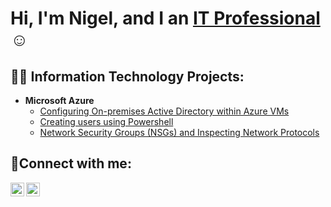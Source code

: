 <h1>Hi, I'm Nigel, and I an <a href="https://linkedin.com/in/nigel-stroude-secure/">IT Professional</a>☺</h1>

<h2>👨‍💻 Information Technology Projects:</h2>

- <b>Microsoft Azure</b>
  - [Configuring On-premises Active Directory within Azure VMs](https://github.com/nstroude1/configure-ad)
  - [Creating users using Powershell](https://github.com/nstroude1/powershell)
  - [Network Security Groups (NSGs) and Inspecting Network Protocols](https://github.com/nstroude1/azure-network-protocols)

<h2>🤳Connect with me:</h2>

[<img align="left" alt="Josh | LinkedIn" width="22px" src="https://cdn.jsdelivr.net/npm/simple-icons@v3/icons/linkedin.svg" />][linkedin]
[<img align="left" alt="Josh | Instagram" width="22px" src="https://cdn.jsdelivr.net/npm/simple-icons@v3/icons/instagram.svg" />][instagram]

[instagram]: https://www.instagram.com/stroudee4life
[linkedin]: https://linkedin.com/in/nigel-stroude-secure/
